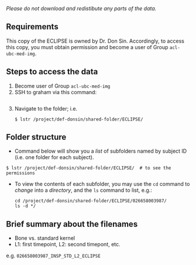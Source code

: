 
*Please do not download and redistibute any parts of the data.*

## Requirements

This copy of the ECLIPSE is owned by Dr. Don Sin. Accordingly, to access this copy, you must obtain permission and become a user of Group ```acl-ubc-med-img```.

## Steps to access the data

1. Become user of  Group ```acl-ubc-med-img```
2. SSH to graham via this command: 
    ```ssh username@graham.computecanada.ca
2. Navigate to the folder; i.e. 
    ```
    $ lstr /project/def-donsin/shared-folder/ECLIPSE/
    ```

## Folder structure

- Command below will show you a *list* of subfolders named by subject ID (i.e. one folder for each subject). 

```
$ lstr /project/def-donsin/shared-folder/ECLIPSE/  # to see the permissions
```

- To view the contents of each subfolder, you may use the ```cd``` command to *change* into a *directory*, and the ```ls``` command to list, e.g.:

  ```
  cd /project/def-donsin/shared-folder/ECLIPSE/026658003987/
  ls -d */
  ```

## Brief summary about the filenames

- Bone vs. standard kernel
- L1: first timepoint, L2: second timepont, etc.

e.g. ```026658003987_INSP_STD_L2_ECLIPSE```



